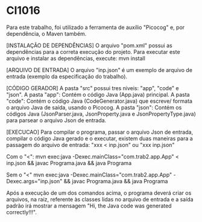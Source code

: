 # CI1016

Para este trabalho, foi utilizado a ferramenta de auxílio "Picocog" e, por dependência, o Maven também.

[INSTALAÇÃO DE DEPENDÊNCIAS]
O arquivo "pom.xml" possui as dependências para a correta execução do projeto. Para executar este arquivo e instalar as dependências, execute:
    mvn install

[ARQUIVO DE ENTRADA]
O arquivo "inp.json" é um exemplo de arquivo de entrada (exemplo da especificação do trabalho).

[CÓDIGO GERADOR]
A pasta "src" possui tres niveis: "app", "code" e "json".
    A pasta "app":  Contém o código Java (App.java) principal.
    A pasta "code": Contém o código Java (CodeGenerator.java) que escreve/ formata o arquivo Java de saída, usando o Picocog.
    A pasta "json": Contém os códigos Java (JsonParser.java, JsonProperty.java e JsonPropertyType.java) para parsear o arquivo Json de entrada.

[EXECUCAO]
Para compilar o programa, passar o arquivo Json de entrada, compilar o código Java gerado e o executar, existem duas maneiras para a passagem do arquivo de entrada: "xxx < inp.json" ou "xxx inp.json"

Com o "<":
   mvn exec:java -Dexec.mainClass="com.trab2.app.App" < inp.json && javac Programa.java && java Programa

Sem o "<"
   mvn exec:java -Dexec.mainClass="com.trab2.app.App" -Dexec.args="inp.json" && javac Programa.java && java Programa

Após a execução de um dos comandos acima, o programa deverá criar os arquivos, na raiz, referente às classes lidas no arquivo de entrada e a saída padrão irá mostrar a mensagem "Hi, the Java code was generated correctly!!!".
